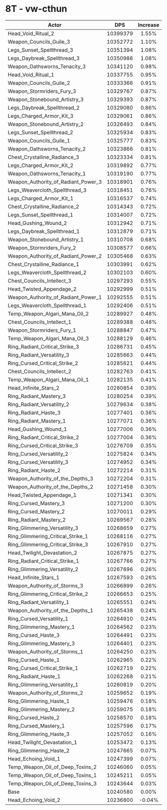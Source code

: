 # 8T - vw-cthun
| Actor | DPS | Increase |
|---|:---:|:---:|
|Head_Void_Ritual_2|10399379|1.55%|
|Weapon_Councils_Guile_3|10352772|1.10%|
|Legs_Sunset_Spellthread_3|10351394|1.08%|
|Legs_Daybreak_Spellthread_3|10350986|1.08%|
|Weapon_Oathsworns_Tenacity_3|10341120|0.98%|
|Head_Void_Ritual_1|10337755|0.95%|
|Weapon_Councils_Guile_2|10333366|0.91%|
|Weapon_Stormriders_Fury_3|10329767|0.87%|
|Weapon_Stonebound_Artistry_3|10329393|0.87%|
|Legs_Daybreak_Spellthread_2|10329080|0.86%|
|Legs_Charged_Armor_Kit_3|10329061|0.86%|
|Weapon_Stonebound_Artistry_2|10326493|0.84%|
|Legs_Sunset_Spellthread_2|10325934|0.83%|
|Weapon_Councils_Guile_1|10325777|0.83%|
|Weapon_Oathsworns_Tenacity_2|10323866|0.81%|
|Chest_Crystalline_Radiance_3|10323334|0.81%|
|Legs_Charged_Armor_Kit_2|10319892|0.77%|
|Weapon_Oathsworns_Tenacity_1|10319190|0.77%|
|Weapon_Authority_of_Radiant_Power_3|10318901|0.76%|
|Legs_Weavercloth_Spellthread_3|10318451|0.76%|
|Legs_Charged_Armor_Kit_1|10316537|0.74%|
|Chest_Crystalline_Radiance_2|10314343|0.72%|
|Legs_Sunset_Spellthread_1|10314007|0.72%|
|Head_Gushing_Wound_2|10312942|0.71%|
|Legs_Daybreak_Spellthread_1|10312879|0.71%|
|Weapon_Stonebound_Artistry_1|10310708|0.68%|
|Weapon_Stormriders_Fury_2|10308577|0.66%|
|Weapon_Authority_of_Radiant_Power_2|10305468|0.63%|
|Chest_Crystalline_Radiance_1|10303991|0.62%|
|Legs_Weavercloth_Spellthread_2|10302103|0.60%|
|Chest_Councils_Intellect_3|10297293|0.55%|
|Head_Twisted_Appendage_2|10292999|0.51%|
|Weapon_Authority_of_Radiant_Power_1|10292555|0.51%|
|Legs_Weavercloth_Spellthread_1|10292406|0.51%|
|Temp_Weapon_Algari_Mana_Oil_2|10289927|0.48%|
|Chest_Councils_Intellect_1|10289388|0.48%|
|Weapon_Stormriders_Fury_1|10288847|0.47%|
|Temp_Weapon_Algari_Mana_Oil_3|10288129|0.46%|
|Ring_Radiant_Critical_Strike_3|10286731|0.45%|
|Ring_Radiant_Versatility_3|10285663|0.44%|
|Ring_Cursed_Critical_Strike_2|10285621|0.44%|
|Chest_Councils_Intellect_2|10282763|0.41%|
|Temp_Weapon_Algari_Mana_Oil_1|10282135|0.41%|
|Head_Infinite_Stars_2|10280854|0.39%|
|Ring_Radiant_Mastery_3|10280254|0.39%|
|Ring_Radiant_Versatility_2|10279634|0.38%|
|Ring_Radiant_Haste_3|10277401|0.36%|
|Ring_Radiant_Mastery_1|10277071|0.36%|
|Head_Gushing_Wound_1|10277006|0.36%|
|Ring_Radiant_Critical_Strike_2|10277004|0.36%|
|Ring_Cursed_Critical_Strike_3|10276709|0.35%|
|Ring_Cursed_Versatility_2|10275824|0.34%|
|Ring_Cursed_Versatility_3|10274952|0.34%|
|Ring_Radiant_Haste_2|10272214|0.31%|
|Weapon_Authority_of_the_Depths_3|10272204|0.31%|
|Weapon_Authority_of_the_Depths_2|10271458|0.30%|
|Head_Twisted_Appendage_1|10271341|0.30%|
|Ring_Cursed_Mastery_3|10271200|0.30%|
|Ring_Cursed_Mastery_2|10270011|0.29%|
|Ring_Radiant_Mastery_2|10269567|0.28%|
|Ring_Glimmering_Versatility_3|10268659|0.27%|
|Ring_Glimmering_Critical_Strike_1|10268116|0.27%|
|Ring_Glimmering_Critical_Strike_3|10267910|0.27%|
|Head_Twilight_Devastation_2|10267875|0.27%|
|Ring_Radiant_Critical_Strike_1|10267766|0.27%|
|Ring_Glimmering_Versatility_2|10267696|0.26%|
|Head_Infinite_Stars_1|10267593|0.26%|
|Weapon_Authority_of_Storms_3|10266899|0.26%|
|Ring_Glimmering_Critical_Strike_2|10266653|0.25%|
|Ring_Radiant_Versatility_1|10265551|0.24%|
|Weapon_Authority_of_the_Depths_1|10265438|0.24%|
|Ring_Cursed_Versatility_1|10264910|0.24%|
|Ring_Glimmering_Mastery_1|10264562|0.23%|
|Ring_Cursed_Haste_3|10264491|0.23%|
|Ring_Glimmering_Mastery_3|10264401|0.23%|
|Weapon_Authority_of_Storms_1|10264250|0.23%|
|Ring_Cursed_Haste_1|10262965|0.22%|
|Ring_Cursed_Critical_Strike_1|10262719|0.22%|
|Ring_Radiant_Haste_1|10262268|0.21%|
|Ring_Glimmering_Versatility_1|10260819|0.20%|
|Weapon_Authority_of_Storms_2|10259652|0.19%|
|Ring_Glimmering_Haste_1|10259476|0.18%|
|Ring_Glimmering_Mastery_2|10259075|0.18%|
|Ring_Cursed_Haste_2|10258570|0.18%|
|Ring_Cursed_Mastery_1|10257596|0.17%|
|Ring_Glimmering_Haste_3|10257052|0.16%|
|Head_Twilight_Devastation_1|10253472|0.13%|
|Ring_Glimmering_Haste_2|10247665|0.07%|
|Head_Echoing_Void_1|10247399|0.07%|
|Temp_Weapon_Oil_of_Deep_Toxins_2|10246060|0.05%|
|Temp_Weapon_Oil_of_Deep_Toxins_1|10245211|0.05%|
|Temp_Weapon_Oil_of_Deep_Toxins_3|10243644|0.03%|
|Base|10240580|0.00%|
|Head_Echoing_Void_2|10236800|-0.04%|
